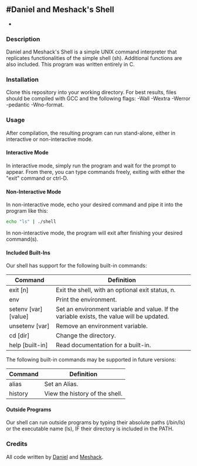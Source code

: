 #Daniel and Meshack's Shell
-----
-
### Description
Daniel and Meshack's Shell is a simple UNIX command interpreter that replicates functionalities of the simple shell (sh). Additional functions are also included. This program was written entirely in C.

### Installation
Clone this repository into your working directory. For best results, files should be compiled with GCC and the following flags: -Wall -Wextra -Werror -pedantic -Wno-format.

### Usage
After compilation, the resulting program can run stand-alone, either in interactive or non-interactive mode.

#### Interactive Mode
In interactive mode, simply run the program and wait for the prompt to appear. From there, you can type commands freely, exiting with either the "exit" command or ctrl-D.

#### Non-Interactive Mode
In non-interactive mode, echo your desired command and pipe it into the program like this:
```sh
echo "ls" | ./shell
```
In non-interactive mode, the program will exit after finishing your desired command(s).

#### Included Built-Ins
Our shell has support for the following built-in commands:

Command | Definition
--------|---------------
exit [n] | Exit the shell, with an optional exit status, n.
env      | Print the environment.
setenv [var] [value] | Set an environment variable and value. If the variable exists, the value will be updated.
unsetenv [var] | Remove an environment variable.
cd [dir] | Change the directory.
help [built-in] | Read documentation for a built-in.

The following built-in commands may be supported in future versions:

Command | Definition
--------|---------------
alias   | Set an Alias.
history | View the history of the shell.


#### Outside Programs
Our shell can run outside programs by typing their absolute paths (/bin/ls) or the executable name (ls), IF their directory is included in the PATH.


### Credits
All code written by [Daniel](https://github.com/dkiooko) and [Meshack](https://github.com/MMusembei).


